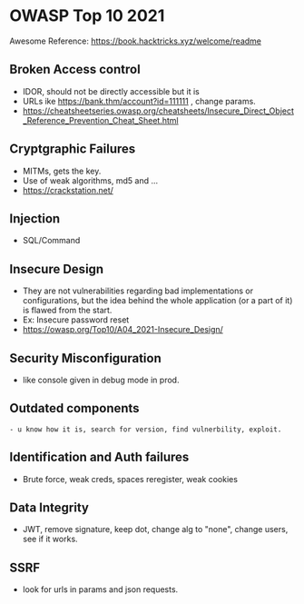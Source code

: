 # OWASP Top 10 2021
Awesome Reference: https://book.hacktricks.xyz/welcome/readme
## Broken Access control
- IDOR, should not be directly accessible but it is
- URLs ike https://bank.thm/account?id=111111 , change params.
- https://cheatsheetseries.owasp.org/cheatsheets/Insecure_Direct_Object_Reference_Prevention_Cheat_Sheet.html

## Cryptgraphic Failures
- MITMs, gets the key.
- Use of weak algorithms, md5 and …
- https://crackstation.net/

## Injection
- SQL/Command

## Insecure Design
- They are not vulnerabilities regarding bad implementations or configurations, but the idea behind the whole application (or a part of it) is flawed from the start.
- Ex: Insecure password reset
- https://owasp.org/Top10/A04_2021-Insecure_Design/


## Security Misconfiguration
- like console given in debug mode in prod.

## Outdated components
    - u know how it is, search for version, find vulnerbility, exploit.
## Identification and Auth failures
- Brute force, weak creds, spaces reregister, weak cookies

## Data Integrity
- JWT, remove signature, keep dot, change alg to "none", change users, see if it works.

## SSRF
- look for urls in params and json requests.